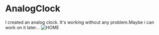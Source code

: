 # AnalogClock
I created an analog clock. It's working without any problem.Maybe i can work on it later...
![HOME](https://user-images.githubusercontent.com/59180837/189790194-066e5645-c082-41a1-80f0-75264de2802e.JPG)
